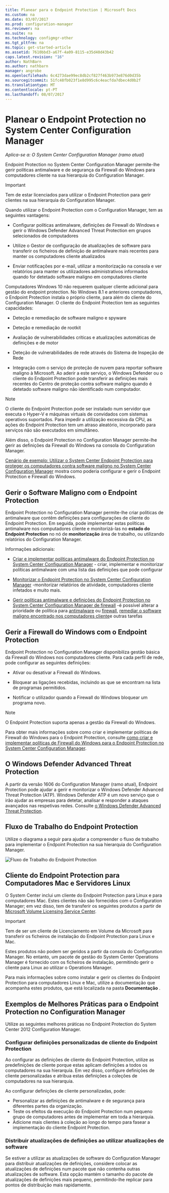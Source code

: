```yaml
---
title: Planear para o Endpoint Protection | Microsoft Docs
ms.custom: na
ms.date: 03/07/2017
ms.prod: configuration-manager
ms.reviewer: na
ms.suite: na
ms.technology: configmgr-other
ms.tgt_pltfrm: na
ms.topic: get-started-article
ms.assetid: 7610bbd3-a67f-4a09-8115-e35d40d43b42
caps.latest.revision: "16"
author: NathBarn
ms.author: nathbarn
manager: angrobe
ms.openlocfilehash: 6c4273dae99ec8db2cf827f463b973e876d0d35b
ms.sourcegitcommit: 51fc48fb023f1e8d995c6c4eacfda7dbec4d0b2f
ms.translationtype: MT
ms.contentlocale: pt-PT
ms.lasthandoff: 08/07/2017
---
```

# <a name="planning-for-endpoint-protection-in-system-center-configuration-manager"></a>Planear o Endpoint Protection no System Center Configuration Manager

*Aplica-se a: O System Center Configuration Manager (ramo atual)*


Endpoint Protection no System Center Configuration Manager permite-lhe gerir políticas antimalware e de segurança da Firewall do Windows para computadores cliente na sua hierarquia do Configuration Manager.  

> [!IMPORTANT]  
>  Tem de estar licenciados para utilizar o Endpoint Protection para gerir clientes na sua hierarquia do Configuration Manager.  

Quando utilizar o Endpoint Protection com o Configuration Manager, tem as seguintes vantagens:  

-   Configurar políticas antimalware, definições de Firewall do Windows e gerir o Windows Defender Advanced Threat Protection em grupos selecionados de computadores  

-   Utilize o Gestor de configuração de atualizações de software para transferir os ficheiros de definição de antimalware mais recentes para manter os computadores cliente atualizados  

-   Enviar notificações por e-mail, utilizar a monitorização na consola e ver relatórios para manter os utilizadores administrativos informados quando for detetado software maligno em computadores cliente  

Computadores Windows 10 não requerem qualquer cliente adicional para gestão do endpoint protection. No Windows 8.1 e anteriores computadores, o Endpoint Protection instala o próprio cliente, para além do cliente do Configuration Manager. O cliente do Endpoint Protection tem as seguintes capacidades:  

-   Deteção e remediação de software maligno e spyware  

-   Deteção e remediação de rootkit  

-   Avaliação de vulnerabilidades críticas e atualizações automáticas de definições e de motor  

-   Deteção de vulnerabilidades de rede através do Sistema de Inspeção de Rede  

-   Integração com o serviço de proteção de nuvem para reportar software maligno à Microsoft. Ao aderir a este serviço, o Windows Defender ou o cliente do Endpoint Protection pode transferir as definições mais recentes do Centro de proteção contra software maligno quando é detetado software maligno não identificado num computador.  

> [!NOTE]  
>  O cliente do Endpoint Protection pode ser instalado num servidor que executa o Hyper-V e máquinas virtuais de convidados com sistemas operativos suportados. Para impedir a utilização excessiva da CPU, as ações do Endpoint Protection tem um atraso aleatório, incorporado para serviços não são executados em simultâneo.  

  Além disso, o Endpoint Protection no Configuration Manager permite-lhe gerir as definições da Firewall do Windows na consola do Configuration Manager.  

 [Cenário de exemplo: Utilizar o System Center Endpoint Protection para proteger os computadores contra software maligno no System Center Configuration Manager](../deploy-use/scenarios-endpoint-protection.md) mostra como poderia configurar e gerir o Endpoint Protection e Firewall do Windows.  

## <a name="managing-malware-with-endpoint-protection"></a>Gerir o Software Maligno com o Endpoint Protection  

Endpoint Protection no Configuration Manager permite-lhe criar políticas de antimalware que contêm definições para configurações de cliente do Endpoint Protection. Em seguida, pode implementar estas políticas antimalware nos computadores cliente e monitorizá-las no **estado do Endpoint Protection** no nó de **monitorização** área de trabalho, ou utilizando relatórios do Configuration Manager.  

 Informações adicionais:  

-   [Criar e implementar políticas antimalware do Endpoint Protection no System Center Configuration Manager](../deploy-use/endpoint-antimalware-policies.md) - criar, implementar e monitorizar políticas antimalware com uma lista das definições que pode configurar  

-   [Monitorizar o Endpoint Protection no System Center Configuration Manager](../deploy-use/monitor-endpoint-protection.md) -monitorizar relatórios de atividade, computadores cliente infetados e muito mais.   

-   [Gerir políticas antimalware e definições do Endpoint Protection no System Center Configuration Manager de firewall](../deploy-use/endpoint-antimalware-firewall.md) -é possível alterar a prioridade de política para [antimalware](../deploy-use/endpoint-antimalware-firewall.md#manage-antimalware-policies) ou [firewall](../deploy-use/endpoint-antimalware-firewall.md#manage-windows-firewall-policies), [remediar o software maligno encontrado nos computadores cliente](../deploy-use/endpoint-antimalware-firewall.md#remediate-detected-malware)e outras tarefas

## <a name="managing-windows-firewall-with-endpoint-protection"></a>Gerir a Firewall do Windows com o Endpoint Protection  
 Endpoint Protection no Configuration Manager disponibiliza gestão básica da Firewall do Windows nos computadores cliente. Para cada perfil de rede, pode configurar as seguintes definições:  

-   Ativar ou desativar a Firewall do Windows.  

-   Bloquear as ligações recebidas, incluindo as que se encontram na lista de programas permitidos.  

-   Notificar o utilizador quando a Firewall do Windows bloquear um programa novo.  

> [!NOTE]  
>  O Endpoint Protection suporta apenas a gestão da Firewall do Windows.  

  Para obter mais informações sobre como criar e implementar políticas de Firewall do Windows para o Endpoint Protection, consulte [como criar e implementar políticas de Firewall do Windows para o Endpoint Protection no System Center Configuration Manager](../deploy-use/create-windows-firewall-policies.md).  

## <a name="windows-defender-advanced-threat-protection"></a>O Windows Defender Advanced Threat Protection

A partir da versão 1606 do Configuration Manager (ramo atual), Endpoint Protection pode ajudar a gerir e monitorizar o Windows Defender Advanced Threat Protection (ATP). Windows Defender ATP é um novo serviço que o irão ajudar as empresas para detetar, analisar e responder a ataques avançados nas respetivas redes. Consulte [o Windows Defender Advanced Threat Protection](../deploy-use/windows-defender-advanced-threat-protection.md).

## <a name="endpoint-protection-workflow"></a>Fluxo de Trabalho do Endpoint Protection  
 Utilize o diagrama a seguir para ajudar a compreender o fluxo de trabalho para implementar o Endpoint Protection na sua hierarquia do Configuration Manager.  

 ![Fluxo de Trabalho do Endpoint Protection](../media/Endpoint-Protection-Workflow.gif)

## <a name="endpoint-protection-client-for-mac-computers-and-linux-servers"></a>Cliente do Endpoint Protection para Computadores Mac e Servidores Linux  
 O System Center inclui um cliente do Endpoint Protection para Linux e para computadores Mac. Estes clientes não são fornecidos com o Configuration Manager; em vez disso, tem de transferir os seguintes produtos a partir de [Microsoft Volume Licensing Service Center](https://www.microsoft.com/licensing/servicecenter/default.aspx).  

> [!IMPORTANT]  
>  Tem de ser um cliente de Licenciamento em Volume da Microsoft para transferir os ficheiros de instalação do Endpoint Protection para Linux e Mac.  

 Estes produtos não podem ser geridos a partir da consola do Configuration Manager. No entanto, um pacote de gestão do System Center Operations Manager é fornecido com os ficheiros de instalação, permitindo gerir o cliente para Linux ao utilizar o Operations Manager.  

 Para mais informações sobre como instalar e gerir os clientes do Endpoint Protection para computadores Linux e Mac, utilize a documentação que acompanha estes produtos, que está localizada na pasta **Documentação** .

## <a name="best-practices-for-endpoint-protection-in-configuration-manager"></a>Exemplos de Melhores Práticas para o Endpoint Protection no Configuration Manager  
 Utilize as seguintes melhores práticas no Endpoint Protection do System Center 2012 Configuration Manager.  

### <a name="configure-custom-client-settings-for-endpoint-protection"></a>Configurar definições personalizadas de cliente do Endpoint Protection  
 Ao configurar as definições de cliente do Endpoint Protection, utilize as predefinições de cliente porque estas aplicam definições a todos os computadores na sua hierarquia. Em vez disso, configure definições de cliente personalizadas e atribua estas definições a coleções de computadores na sua hierarquia.  

 Ao configurar definições de cliente personalizadas, pode:  

-   Personalizar as definições de antimalware e de segurança para diferentes partes da organização.  
-   Teste os efeitos da execução do Endpoint Protection num pequeno grupo de computadores antes de implementar em toda a hierarquia.  
-   Adicione mais clientes à coleção ao longo do tempo para fasear a implementação do cliente Endpoint Protection.  

### <a name="distributing-definition-updates-by-using-software-updates"></a>Distribuir atualizações de definições ao utilizar atualizações de software  
 Se estiver a utilizar as atualizações de software do Configuration Manager para distribuir atualizações de definições, considere colocar as atualizações de definições num pacote que não contenha outras atualizações de software. Esta opção mantém o tamanho do pacote de atualizações de definições mais pequeno, permitindo-lhe replicar para pontos de distribuição mais rapidamente.
